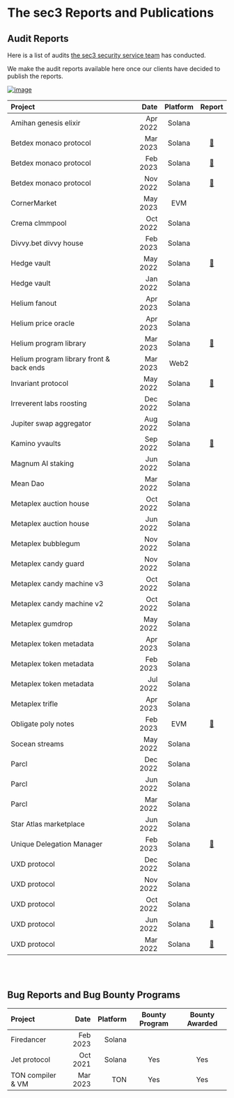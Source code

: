 # The sec3 Reports and Publications


## Audit Reports



Here is a list of audits [the sec3 security service team](https://www.sec3.dev/) has conducted. 

We make the audit reports available here once our clients have decided to publish the reports.



[![image](https://user-images.githubusercontent.com/95889709/226533563-aa2d97be-bd83-4ede-8925-ead4aefbdf83.png)](https://www.sec3.dev/)



| Project                                  | Date     | Platform |                        Report                         |
| :--------------------------------------- | -------: | :------: | :---------------------------------------------------: |
| Amihan genesis elixir                    | Apr 2022 |  Solana  |                                                       |
| Betdex monaco protocol                   | Mar 2023 |  Solana  |         [📝](reports/sec3_monaco_0.7.0.pdf)           |
| Betdex monaco protocol                   | Feb 2023 |  Solana  |         [📝](reports/sec3_monaco_0.6.0.pdf)           |
| Betdex monaco protocol                   | Nov 2022 |  Solana  |         [📝](reports/sec3_monaco_0.5.0.pdf)           |
| CornerMarket                             | May 2023 |  EVM     |                                                       |
| Crema clmmpool                           | Oct 2022 |  Solana  |                                                       |
| Divvy.bet divvy house                    | Feb 2023 |  Solana  |                                                       |
| Hedge vault                              | May 2022 |  Solana  |         [📝](reports/sec3_hedge_report.pdf)           |
| Hedge vault                              | Jan 2022 |  Solana  |                                                       |
| Helium fanout                            | Apr 2023 |  Solana  |                                                       |
| Helium price oracle                      | Apr 2023 |  Solana  |                                                       |
| Helium program library                   | Mar 2023 |  Solana  | [📝](reports/sec3_helium_program_library_report.pdf)  |
| Helium program library front & back ends | Mar 2023 |   Web2   |                                                       |
| Invariant protocol                       | May 2022 |  Solana  |       [📝](reports/sec3_invariant_report.pdf)         |
| Irreverent labs roosting                 | Dec 2022 |  Solana  |                                                       |
| Jupiter swap aggregator                  | Aug 2022 |  Solana  |                                                       |
| Kamino yvaults                           | Sep 2022 |  Solana  |         [📝](reports/sec3_kamino_report.pdf)          |
| Magnum AI staking                        | Jun 2022 |  Solana  |                                                       |
| Mean Dao                                 | Mar 2022 |  Solana  |                                                       |
| Metaplex auction house                   | Oct 2022 |  Solana  |                                                       |
| Metaplex auction house                   | Jun 2022 |  Solana  |                                                       |
| Metaplex bubblegum                       | Nov 2022 |  Solana  |                                                       |
| Metaplex candy guard                     | Nov 2022 |  Solana  |                                                       |
| Metaplex candy machine v3                | Oct 2022 |  Solana  |                                                       |
| Metaplex candy machine v2                | Oct 2022 |  Solana  |                                                       |
| Metaplex gumdrop                         | May 2022 |  Solana  |                                                       |
| Metaplex token metadata                  | Apr 2023 |  Solana  |                                                       |
| Metaplex token metadata                  | Feb 2023 |  Solana  |                                                       |
| Metaplex token metadata                  | Jul 2022 |  Solana  |                                                       |
| Metaplex trifle                          | Apr 2023 |  Solana  |                                                       |
| Obligate poly notes                      | Feb 2023 |  EVM     |       [📝](reports/sec3_poly-notes_report.pdf)        |
| Socean streams                           | May 2022 |  Solana  |                                                       |
| Parcl                                    | Dec 2022 |  Solana  |                                                       |
| Parcl                                    | Jun 2022 |  Solana  |                                                       |
| Parcl                                    | Mar 2022 |  Solana  |                                                       |
| Star Atlas marketplace                   | Jun 2022 |  Solana  |                                                       |
| Unique Delegation Manager                | Feb 2023 |  Solana  |          [📝](reports/sec3_udm_report.pdf)            |
| UXD protocol                             | Dec 2022 |  Solana  |                                                       |
| UXD protocol                             | Nov 2022 |  Solana  |                                                       |
| UXD protocol                             | Oct 2022 |  Solana  |                                                       |
| UXD protocol                             | Jun 2022 |  Solana  |           [📝](reports/sec3_uxd_3.1.0.pdf)            |
| UXD protocol                             | Mar 2022 |  Solana  |           [📝](reports/sec3_uxd_3.0.1.pdf)            |



<br/>
<br/>


## Bug Reports and Bug Bounty Programs


| Project           |   Date   | Platform | Bounty Program | Bounty Awarded |
| :---------------- | -------: | -------: | :------------: | :------------: |
| Firedancer        | Feb 2023 | Solana   |                |                |
| Jet protocol      | Oct 2021 | Solana   |      Yes       |      Yes       |
| TON compiler & VM | Mar 2023 | TON      |      Yes       |      Yes       |

